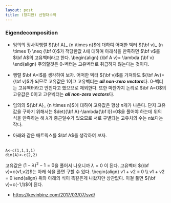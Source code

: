 ```yaml
---
layout: post 
title: (창피한) 선형대수학
---
```


### Eigendecomposition
- 임의의 정사각행렬 ${\bf A}_ {n \times n}$에 대하여 어떠한 벡터 ${\bf v}_ {n \times 1} \neq {\bf 0}$가 적당한값 $\lambda$에 대하여 아래식을 만족하면 $\bf v$를 $\bf A$의 고유벡터라고 한다. 
\begin{align}
{\bf A v}= \lambda {\bf v}
\end{align}
주의할것은 $0$-벡터는 고유벡터로 취급하지 않는다는 것이다. 

- 행렬 $\bf A=I$를 생각하여 보자. 어떠한 벡터 ${\bf v}$를 가져와도 ${\bf Av}={\bf v}$가 되므로 고유값은 $1$이고 고유벡터는 ***all non-zero vectors***다. $0$-벡터는 고유벡터라고 안친다고 했으므로 제외한다. 또한 마찬가지 논리로 $\bf A=O$의 고유값은 $0$이고 고유벡터는 ***all non-zero vectors***다. 

- 임의의 ${\bf A}_ {n \times n}$에 대하여 고유값은 항상 $n$개가 나온다. 단지 고유값을 구하기 위해서는 $det({\bf A}-\lambda{\bf I})=0$을 풀어야 하는데 위의 식을 만족하는 해 $\lambda$가 중근일수가 있으므로 서로 구별되는 고유치의 수는 $n$보다는 작다. 

- 아래와 같은 매트릭스를 $\bf A$를 생각하여 보자. <br/><br/>
```
A<-c(1,1,1,1)
dim(A)<-c(2,2)
```
고유값은 $(1-\lambda)^2-1=0$을 풀어서 나오니까 $\lambda=0$ 이 된다. 고유벡터 ${\bf v}=c(v1,v2)$는 아래 식을 풀면 구할 수 있다. 
\begin{align}
v1 + v2 = 0  \\\\ 
v1 + v2 = 0 
\end{align}
위와 아래의 식이 똑같은게 나왔지만 상관없다. 이걸 풀면 ${\bf v}=c(-1,1)$이 된다. 

- https://kevinbinz.com/2017/03/07/svd/
